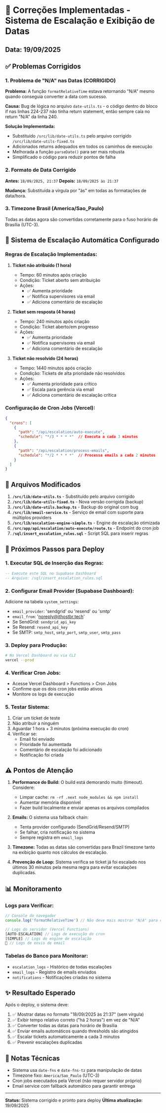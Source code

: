 # 🔧 Correções Implementadas - Sistema de Escalação e Exibição de Datas

## Data: 19/09/2025

## ✅ Problemas Corrigidos

### 1. **Problema de "N/A" nas Datas (CORRIGIDO)**
**Problema:** A função `formatRelativeTime` estava retornando "N/A" mesmo quando conseguia converter a data com sucesso.

**Causa:** Bug de lógica no arquivo `date-utils.ts` - o código dentro do bloco if nas linhas 224-237 não tinha return statement, então sempre caía no return "N/A" da linha 240.

**Solução Implementada:**
- Substituído `/src/lib/date-utils.ts` pelo arquivo corrigido `/src/lib/date-utils-fixed.ts`
- Adicionados returns adequados em todos os caminhos de execução
- Melhorada a função `parseDate()` para ser mais robusta
- Simplificado o código para reduzir pontos de falha

### 2. **Formato de Data Corrigido**
**Antes:** `18/09/2025, 21:37`
**Depois:** `18/09/2025 às 21:37`

**Mudança:** Substituída a vírgula por "às" em todas as formatações de data/hora.

### 3. **Timezone Brasil (America/Sao_Paulo)**
Todas as datas agora são convertidas corretamente para o fuso horário de Brasília (UTC-3).

## 📧 Sistema de Escalação Automática Configurado

### Regras de Escalação Implementadas:

1. **Ticket não atribuído (1 hora)**
   - Tempo: 60 minutos após criação
   - Condição: Ticket aberto sem atribuição
   - Ações:
     - ✅ Aumenta prioridade
     - ✅ Notifica supervisores via email
     - ✅ Adiciona comentário de escalação

2. **Ticket sem resposta (4 horas)**
   - Tempo: 240 minutos após criação
   - Condição: Ticket aberto/em progresso
   - Ações:
     - ✅ Aumenta prioridade
     - ✅ Notifica supervisores via email
     - ✅ Adiciona comentário de escalação

3. **Ticket não resolvido (24 horas)**
   - Tempo: 1440 minutos após criação
   - Condição: Tickets de alta prioridade não resolvidos
   - Ações:
     - ✅ Aumenta prioridade para crítico
     - ✅ Escala para gerência via email
     - ✅ Adiciona comentário de escalação crítica

### Configuração de Cron Jobs (Vercel):
```json
{
  "crons": [
    {
      "path": "/api/escalation/auto-execute",
      "schedule": "*/3 * * * *"  // Executa a cada 3 minutos
    },
    {
      "path": "/api/escalation/process-emails", 
      "schedule": "*/2 * * * *"  // Processa emails a cada 2 minutos
    }
  ]
}
```

## 📁 Arquivos Modificados

1. **`/src/lib/date-utils.ts`** - Substituído pelo arquivo corrigido
2. **`/src/lib/date-utils-fixed.ts`** - Nova versão corrigida (backup)
3. **`/src/lib/date-utils.backup.ts`** - Backup do original com bug
4. **`/src/lib/email-service.ts`** - Serviço de email com suporte para múltiplos providers
5. **`/src/lib/escalation-engine-simple.ts`** - Engine de escalação otimizada
6. **`/src/app/api/escalation/auto-execute/route.ts`** - Endpoint do cron job
7. **`/sql/insert_escalation_rules.sql`** - Script SQL para inserir regras

## 🚀 Próximos Passos para Deploy

### 1. Executar SQL de Inserção das Regras:
```sql
-- Execute este SQL no Supabase Dashboard
-- Arquivo: /sql/insert_escalation_rules.sql
```

### 2. Configurar Email Provider (Supabase Dashboard):
Adicione na tabela `system_settings`:
- `email_provider`: 'sendgrid' ou 'resend' ou 'smtp'
- `email_from`: 'noreply@ithostbr.tech'
- Se SendGrid: `sendgrid_api_key`
- Se Resend: `resend_api_key`
- Se SMTP: `smtp_host`, `smtp_port`, `smtp_user`, `smtp_pass`

### 3. Deploy para Produção:
```bash
# No Vercel Dashboard ou via CLI
vercel --prod
```

### 4. Verificar Cron Jobs:
- Acesse Vercel Dashboard > Functions > Cron Jobs
- Confirme que os dois cron jobs estão ativos
- Monitore os logs de execução

### 5. Testar Sistema:
1. Criar um ticket de teste
2. Não atribuir a ninguém
3. Aguardar 1 hora + 3 minutos (próxima execução do cron)
4. Verificar se:
   - Email foi enviado
   - Prioridade foi aumentada
   - Comentário de escalação foi adicionado
   - Notificação foi criada

## ⚠️ Pontos de Atenção

1. **Performance do Build:** O build está demorando muito (timeout). Considere:
   - Limpar cache: `rm -rf .next node_modules && npm install`
   - Aumentar memória disponível
   - Fazer build localmente e enviar apenas os arquivos compilados

2. **Emails:** O sistema usa fallback chain:
   - Tenta provider configurado (SendGrid/Resend/SMTP)
   - Se falhar, cria notificação no sistema
   - Sempre registra em `email_logs`

3. **Timezone:** Todas as datas são convertidas para Brazil timezone tanto na exibição quanto nos cálculos de escalação.

4. **Prevenção de Loop:** Sistema verifica se ticket já foi escalado nos últimos 30 minutos pela mesma regra para evitar escalações duplicadas.

## 📊 Monitoramento

### Logs para Verificar:
```javascript
// Console do navegador
console.log('formatRelativeTime') // Não deve mais mostrar "N/A" para datas válidas

// Logs do servidor (Vercel Functions)
[AUTO-ESCALATION] // Logs de execução do cron
[SIMPLE] // Logs do engine de escalação
📧 // Logs de envio de email
```

### Tabelas do Banco para Monitorar:
- `escalation_logs` - Histórico de todas escalações
- `email_logs` - Registro de emails enviados
- `notifications` - Notificações criadas no sistema

## ✨ Resultado Esperado

Após o deploy, o sistema deve:
1. ✅ Mostrar datas no formato "18/09/2025 às 21:37" (sem vírgula)
2. ✅ Exibir tempo relativo correto ("há 2 horas") em vez de "N/A"
3. ✅ Converter todas as datas para horário de Brasília
4. ✅ Enviar emails automáticos quando thresholds são atingidos
5. ✅ Escalar tickets automaticamente a cada 3 minutos
6. ✅ Prevenir escalações duplicadas

## 📝 Notas Técnicas

- Sistema usa `date-fns` e `date-fns-tz` para manipulação de datas
- Timezone fixo: `America/Sao_Paulo` (UTC-3)
- Cron jobs executados pela Vercel (não requer servidor próprio)
- Email service com fallback automático para garantir entrega

---

**Status:** Sistema corrigido e pronto para deploy
**Última atualização:** 19/09/2025